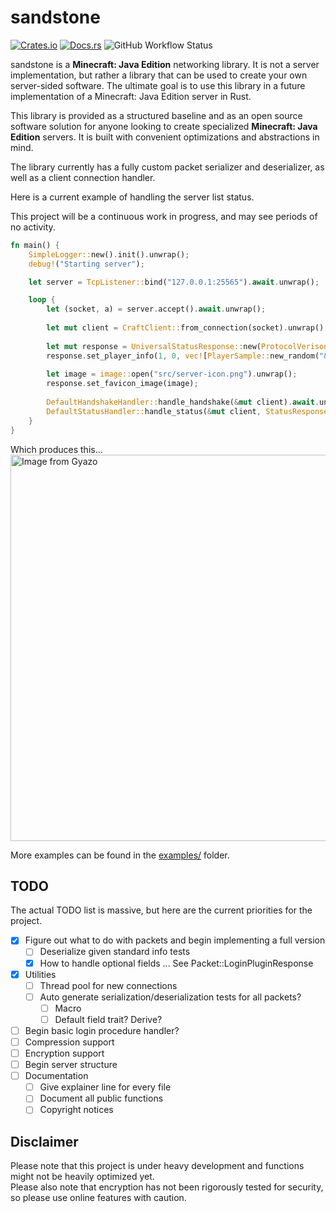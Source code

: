 # sandstone
[![Crates.io](https://img.shields.io/crates/v/sandstone)](https://crates.io/crates/sandstone)
[![Docs.rs](https://docs.rs/sandstone/badge.svg)](https://docs.rs/sandstone)
![GitHub Workflow Status](https://img.shields.io/github/actions/workflow/status/dec4234/sandstone/rust.yml?branch=main)

sandstone is a **Minecraft: Java Edition** networking library. It is not a server implementation, but rather a library that can be used to create your own server-sided software.
The ultimate goal is to use this library in a future implementation of a Minecraft: Java Edition server
in Rust. 

This library is provided as a structured baseline and as an open source software solution for anyone looking
to create specialized **Minecraft: Java Edition** servers. It is built with convenient optimizations and abstractions in mind. 

The library currently has a fully custom packet serializer and deserializer, as well as a client connection handler.

Here is a current example of handling the server list status.

This project will be a continuous work in progress, and may see periods of no activity.

```rust
fn main() {
    SimpleLogger::new().init().unwrap();
	debug!("Starting server");

	let server = TcpListener::bind("127.0.0.1:25565").await.unwrap();

	loop {
		let (socket, a) = server.accept().await.unwrap();
		
		let mut client = CraftClient::from_connection(socket).unwrap();
		
		let mut response = UniversalStatusResponse::new(ProtocolVerison::V1_20, "&a&lThis is a test description &b§kttt");
		response.set_player_info(1, 0, vec![PlayerSample::new_random("&6&lTest")]);
		
		let image = image::open("src/server-icon.png").unwrap();
		response.set_favicon_image(image);
		
		DefaultHandshakeHandler::handle_handshake(&mut client).await.unwrap();
		DefaultStatusHandler::handle_status(&mut client, StatusResponseBody::new(response), DefaultPingHandler).await.unwrap();
	}
}
```

Which produces this...<br>
<a href="https://gyazo.com/b9b3907a5f3c62898e06b8634cbe8b9f"><img src="https://i.gyazo.com/b9b3907a5f3c62898e06b8634cbe8b9f.gif" alt="Image from Gyazo" width="618"/></a>

More examples can be found in the [examples/](examples) folder.

## TODO
The actual TODO list is massive, but here are the current priorities for the project.

- [x] Figure out what to do with packets and begin implementing a full version
  - [ ] Deserialize given standard info tests
  - [x] How to handle optional fields ... See Packet::LoginPluginResponse
- [x] Utilities
  - [ ] Thread pool for new connections
  - [ ] Auto generate serialization/deserialization tests for all packets?
    - [ ] Macro
    - [ ] Default field trait? Derive?
- [ ] Begin basic login procedure handler?
- [ ] Compression support
- [ ] Encryption support
- [ ] Begin server structure 
- [ ] Documentation
  - [ ] Give explainer line for every file
  - [ ] Document all public functions
  - [ ] Copyright notices

## Disclaimer
Please note that this project is under heavy development and functions might not be heavily optimized yet.<br>
Please also note that encryption has not been rigorously tested for security, so please use online features with caution.